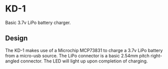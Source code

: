 # KD-1
Basic 3.7v LiPo battery charger.

## Design
The KD-1 makes use of a Microchip MCP73831 to charge a 3.7v LiPo battery from a micro-usb source. The LiPo connector is a basic 2.54mm pitch right-angled connector. The LED will light up upon completion of charging.
